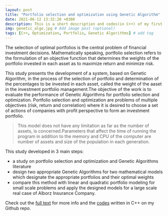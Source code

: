 ```yaml
---
layout: post
title: "Portfolio selection and optimization using Genetic Algorithm"
date: 2021-06-12 13:32:20 +0300
description: This is a short description and codes(in C++) of my first master thesis written in 2006. # Add post description (optional)
img: genetic_algo.jpg # Add image post (optional)
tags: [C++, Optimization, Portfolio, Genetic Algorithms] # add tag
---
```

The selection of optimal portfolios is the central problem of financial investment decisions. Mathematically speaking, portfolio selection refers to the formulation of an objective function that determines the weights of the portfolio invested in each asset as to maximize return and minimize risk.

This study presents the development of a system, based on Genetic Algorithm, in the process of the selection of portfolio and determination of the percentages to be invested in each asset, called the weight of the aaset in the investment portfolio management.The objective of the work is to evaluate the performance of Genetic Algorithms for portfolio selection and optimization. Portfolio selection and optimization are problems of multiple objectives (risk, return and correlation) where it is desired to choose a set of actions of companies with profit perspective to form an investment portfolio.

>This model does not have any limitation as far as the number of assets, is concerned.Parameters that affect the time of running the program in addition to the memory and CPU of the computer are number of assets and size of the population in each generation.

This study developed in 3 main steps:
* a study on portfolio selection and optimization and Genetic Algorithms literature
* design two appropriate Genetic Algorithms for two mathematical models which designate the appropriate portfolios and their optimal weights
* compare this method with linear and quadratic portfolio modeling for small scale problems and apply the designed models for a large scale real case of Alborz Insurance Company.


Check out the [full text][full-doc] for more info and the [codes][codes-repo] written in C++ on my Github repo.

[full-doc]: https://www.academia.edu/2044223/Portfolio_Selection_and_Optimization_with_Genetic_Algorithm
[codes-repo]:   https://github.com/davoodrahmanifard/GA-for-Portfolio-Selection

